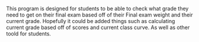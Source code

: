 This program is designed for students to be able to check what grade they need to get on their final exam based off of their Final exam weight and their current grade. Hopefully it could be added things such as calculating current grade based off of scores and current class curve. As well as other toold for students.
